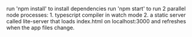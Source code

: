 run 'npm install' to install dependencies
run 'npm start' to run 2 parallel node processes:
	1. typescript compiler in watch mode
	2. a static server called lite-server that loads index.html on localhost:3000 and refreshes when the app files change.

<!-- 
	"assignments": [
                {
                    "id": "watch-orientation-video",
                    "title": "Watch Orientation Video"
                },
                {
                    "id": "mcat-diagnostic-exam",
                    "title": "MCAT Diagnostic Exam"
                },
                {
                    "id": "science-assessments",
                    "title": "Science Assessments"
                },
                {
                    "id": "important-welcome-message",
                    "title": "Important Welcome Message"
                },
                {
                    "id": "how-to-access-your-mcat-flashcard-app",
                    "title": "How to Access your  MCAT Flashcard App"
                },
                {
                    "id": "how-to-access-a-digital-version-of-your-mcat-review-books",
                    "title": "How to Access a Digital Version of your MCAT Review Books"
                },
                {
                    "id": "information-about-your-higher-score-guarantee",
                    "title": "Information About your Higher Score Guarantee"
                }
            ] -->